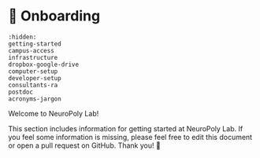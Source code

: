 # <span>👋</span> Onboarding

```{toctree}
:hidden:
getting-started
campus-access
infrastructure
dropbox-google-drive
computer-setup
developer-setup
consultants-ra
postdoc
acronyms-jargon
```

Welcome to NeuroPoly Lab!

This section includes information for getting started at NeuroPoly Lab. If you feel some information is missing, please feel free to edit this document or open a pull request on GitHub. Thank you! 🙏

